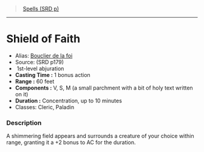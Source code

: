 ﻿> [Spells (SRD p)](srd_spells.md)

---

# Shield of Faith

- Alias: [Bouclier de la foi](hd_spells_bouclier_de_la_foi.md)
- Source: (SRD p179)
-  1st-level abjuration
- **Casting Time :** 1 bonus action
- **Range :** 60 feet
- **Components :** V, S, M (a small parchment with a bit of holy text written on it)
- **Duration :** Concentration, up to 10 minutes
- Classes: Cleric, Paladin

### Description

A shimmering field appears and surrounds a creature of your choice within range, granting it a +2 bonus to AC for the duration.


